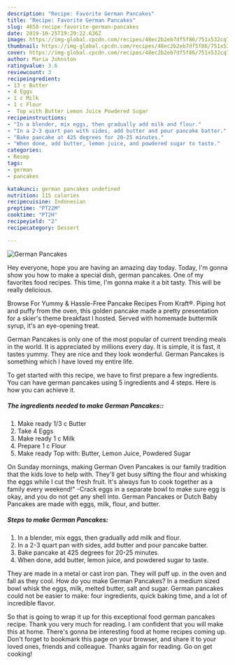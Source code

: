 ```yaml
---
description: "Recipe: Favorite German Pancakes"
title: "Recipe: Favorite German Pancakes"
slug: 4658-recipe-favorite-german-pancakes
date: 2019-10-25T19:29:22.636Z
image: https://img-global.cpcdn.com/recipes/48ec2b2eb7df5f86/751x532cq70/german-pancakes-recipe-main-photo.jpg
thumbnail: https://img-global.cpcdn.com/recipes/48ec2b2eb7df5f86/751x532cq70/german-pancakes-recipe-main-photo.jpg
cover: https://img-global.cpcdn.com/recipes/48ec2b2eb7df5f86/751x532cq70/german-pancakes-recipe-main-photo.jpg
author: Maria Johnston
ratingvalue: 3.6
reviewcount: 3
recipeingredient:
- 13 c Butter
- 4 Eggs
- 1 c Milk
- 1 c Flour
-  Top with Butter Lemon Juice Powdered Sugar
recipeinstructions:
- "In a blender, mix eggs, then gradually add milk and flour."
- "In a 2-3 quart pan with sides, add butter and pour pancake batter."
- "Bake pancake at 425 degrees for 20-25 minutes."
- "When done, add butter, lemon juice, and powdered sugar to taste."
categories:
- Resep
tags:
- german
- pancakes

katakunci: german pancakes undefined
nutrition: 115 calories
recipecuisine: Indonesian
preptime: "PT22M"
cooktime: "PT2H"
recipeyield: "2"
recipecategory: Dessert

---
```



![German Pancakes](https://img-global.cpcdn.com/recipes/48ec2b2eb7df5f86/751x532cq70/german-pancakes-recipe-main-photo.jpg)

Hey everyone, hope you are having an amazing day today. Today, I'm gonna show you how to make a special dish, german pancakes. One of my favorites food recipes. This time, I'm gonna make it a bit tasty. This will be really delicious.

Browse For Yummy &amp; Hassle-Free Pancake Recipes From Kraft®. Piping hot and puffy from the oven, this golden pancake made a pretty presentation for a skier&#39;s theme breakfast I hosted. Served with homemade buttermilk syrup, it&#39;s an eye-opening treat.

German Pancakes is only one of the most popular of current trending meals in the world. It is appreciated by millions every day. It is simple, it is fast, it tastes yummy. They are nice and they look wonderful. German Pancakes is something which I have loved my entire life.


To get started with this recipe, we have to first prepare a few ingredients. You can have german pancakes using 5 ingredients and 4 steps. Here is how you can achieve it.

##### The ingredients needed to make German Pancakes::

1. Make ready 1/3 c Butter
1. Take 4 Eggs
1. Make ready 1 c Milk
1. Prepare 1 c Flour
1. Make ready  Top with: Butter, Lemon Juice, Powdered Sugar


On Sunday mornings, making German Oven Pancakes is our family tradition that the kids love to help with. They&#39;ll get busy sifting the flour and whisking the eggs while I cut the fresh fruit. It&#39;s always fun to cook together as a family every weekend!&#34; -Crack eggs in a separate bowl to make sure egg is okay, and you do not get any shell into. German Pancakes or Dutch Baby Pancakes are made with eggs, milk, flour, and butter. 

##### Steps to make German Pancakes:

1. In a blender, mix eggs, then gradually add milk and flour.
1. In a 2-3 quart pan with sides, add butter and pour pancake batter.
1. Bake pancake at 425 degrees for 20-25 minutes.
1. When done, add butter, lemon juice, and powdered sugar to taste.


They are made in a metal or cast iron pan. They will puff up. in the oven and fall as they cool. How do you make German Pancakes? In a medium sized bowl whisk the eggs, milk, melted butter, salt and sugar. German pancakes could not be easier to make: four ingredients, quick baking time, and a lot of incredible flavor. 

So that is going to wrap it up for this exceptional food german pancakes recipe. Thank you very much for reading. I am confident that you will make this at home. There's gonna be interesting food at home recipes coming up. Don't forget to bookmark this page on your browser, and share it to your loved ones, friends and colleague. Thanks again for reading. Go on get cooking!

